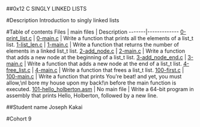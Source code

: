 ##0x12 C SINGLY LINKED LISTS

#Description
Introduction to singly linked lists

#Table of contents
Files | main files | Description
-------|-------------
[0-print_list.c](./0-print_list.c) | [0-main.c](./0-main.c) | Write a function that prints all the elements of a list_t list.
[1-list_len.c](./1-list_len.c) | [1-main.c](./1-main.c) | Write a function that returns the number of elements in a linked list_t list.
[2-add_node.c](./2-add_node.c) | [2-main.c](./2-main.c) | Write a function that adds a new node at the beginning of a list_t list.
[3-add_node_end.c](./3-add_node_end.c) | [3-main.c](./3-main.c) | Write a function that adds a new node at the end of a list_t list.
[4-free_list.c](./4-free_list.c) | [4-main.c](./4-main.c) | Write a function that frees a list_t list.
[100-first.c](./100-first.c) | [100-main.c](./100-main.c) | Write a function that prints You're beat! and yet, you must allow,\nI bore my house upon my back!\n before the main function is executed.
[101-hello_holberton.asm](./101-hello_holberton.asm) | No main file | Write a 64-bit program in assembly that prints Hello, Holberton, followed by a new line.

##Student name
Joseph Kakai

#Cohort
9

